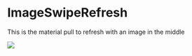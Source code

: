 ImageSwipeRefresh
=================

This is the material pull to refresh with an image in the middle 

<img src="http://i.imgur.com/wH9FZ9Y.gif">